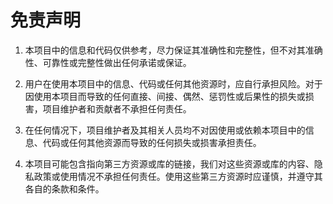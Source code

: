 # 免责声明



1. 本项目中的信息和代码仅供参考，尽力保证其准确性和完整性，但不对其准确性、可靠性或完整性做出任何承诺或保证。



2. 用户在使用本项目中的信息、代码或任何其他资源时，应自行承担风险。对于因使用本项目而导致的任何直接、间接、偶然、惩罚性或后果性的损失或损害，项目维护者和贡献者不承担任何责任。



3. 在任何情况下，项目维护者及其相关人员均不对因使用或依赖本项目中的信息、代码或任何其他资源而导致的任何损失或损害承担责任。



4. 本项目可能包含指向第三方资源或库的链接，我们对这些资源或库的内容、隐私政策或使用情况不承担任何责任。使用这些第三方资源时应谨慎，并遵守其各自的条款和条件。